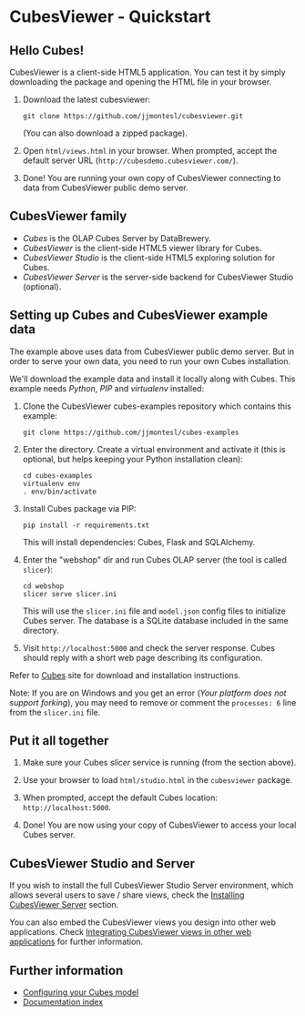 CubesViewer - Quickstart
========================

Hello Cubes!
------------

CubesViewer is a client-side HTML5 application. You can test it by simply downloading
the package and opening the HTML file in your browser.

1. Download the latest cubesviewer:

   `git clone https://github.com/jjmontesl/cubesviewer.git`

   (You can also download a zipped package).

2. Open `html/views.html` in your browser. When prompted,
   accept the default server URL (`http://cubesdemo.cubesviewer.com/`).

3. Done! You are running your own copy of CubesViewer connecting to data
   from CubesViewer public demo server.


CubesViewer family
------------------

* *Cubes* is the OLAP Cubes Server by DataBrewery.
* *CubesViewer* is the client-side HTML5 viewer library for Cubes.
* *CubesViewer Studio* is the client-side HTML5 exploring solution for Cubes.
* *CubesViewer Server* is the server-side backend for CubesViewer Studio (optional).


Setting up Cubes and CubesViewer example data
---------------------------------------------

The example above uses data from CubesViewer public demo server. But in order to serve your
own data, you need to run your own Cubes installation.

We'll download the example data and install it locally along with Cubes. This example
needs *Python*, *PIP* and *virtualenv* installed:

1. Clone the CubesViewer cubes-examples repository which contains this example:

   `git clone https://github.com/jjmontesl/cubes-examples`

2. Enter the directory. Create a virtual environment and activate it (this is optional,
   but helps keeping your Python installation clean):

   ```
   cd cubes-examples
   virtualenv env
   . env/bin/activate
   ```

3. Install Cubes package via PIP:

   `pip install -r requirements.txt`

   This will install dependencies: Cubes, Flask and SQLAlchemy.

4. Enter the "webshop" dir and run Cubes OLAP server (the tool is called `slicer`):

   ```
   cd webshop
   slicer serve slicer.ini
   ```

   This will use the `slicer.ini` file and `model.json` config files to
   initialize Cubes server. The database is a SQLite database included in
   the same directory.

5. Visit `http://localhost:5000` and check the server response. Cubes should reply
   with a short web page describing its configuration.


Refer to [Cubes](https://pythonhosted.org/cubes/index.html) site for download
and installation instructions.

Note: If you are on Windows and you get an error (_Your platform does not support forking_),
you may need to remove or comment the `processes: 6` line from the `slicer.ini` file.

Put it all together
-------------------

1. Make sure your Cubes *slicer* service is running (from the section above).

2. Use your browser to load `html/studio.html` in the `cubesviewer` package.

3. When prompted, accept the default Cubes location: `http://localhost:5000`.

4. Done! You are now using your copy of CubesViewer to access your local
   Cubes server.


CubesViewer Studio and Server
-----------------------------

If you wish to install the full CubesViewer Studio Server environment, which
allows several users to save / share views, check the
[Installing CubesViewer Server](cubesviewer-server-installation.md) section.

You can also embed the CubesViewer views you design into other web applications.
Check [Integrating CubesViewer views in other web applications](cubesviewer-embed.md)
for further information.


Further information
-------------------

* [Configuring your Cubes model](cubesviewer-model.md)
* [Documentation index](index.md)

